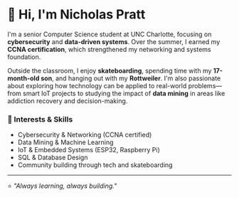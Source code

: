 # 👋 Hi, I'm Nicholas Pratt

I'm a senior Computer Science student at UNC Charlotte, focusing on **cybersecurity** and **data-driven systems**. Over the summer, I earned my **CCNA certification**, which strengthened my networking and systems foundation.  

Outside the classroom, I enjoy **skateboarding**, spending time with my **17-month-old son**, and hanging out with my **Rottweiler**. I'm also passionate about exploring how technology can be applied to real-world problems—from smart IoT projects to studying the impact of **data mining** in areas like addiction recovery and decision-making.  

### 🔧 Interests & Skills
- Cybersecurity & Networking (CCNA certified)
- Data Mining & Machine Learning
- IoT & Embedded Systems (ESP32, Raspberry Pi)
- SQL & Database Design
- Community building through tech and skateboarding  

---
⭐️ *"Always learning, always building."*  
